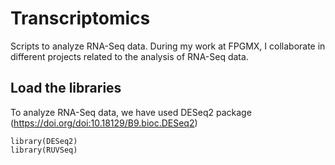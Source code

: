# Transcriptomics
Scripts to analyze RNA-Seq data. During my work at FPGMX, I collaborate in different projects related to the analysis of RNA-Seq data.

## Load the libraries
To analyze RNA-Seq data, we have used DESeq2 package (https://doi.org/doi:10.18129/B9.bioc.DESeq2)

```
library(DESeq2)
library(RUVSeq)
```
